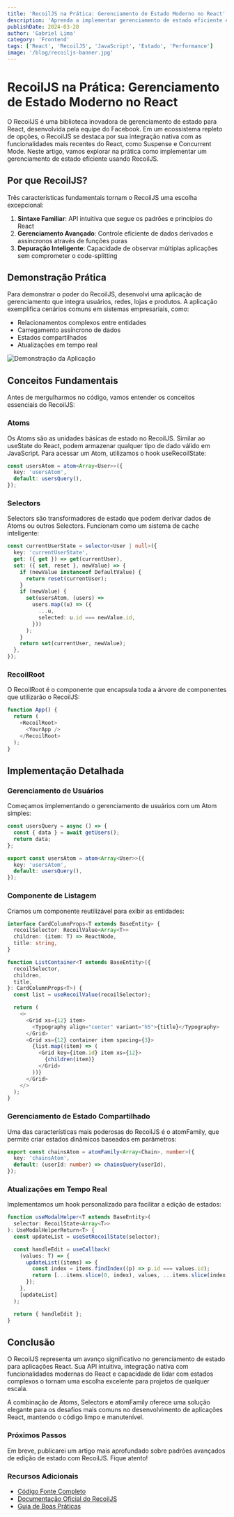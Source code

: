 ```yaml
---
title: 'RecoilJS na Prática: Gerenciamento de Estado Moderno no React'
description: 'Aprenda a implementar gerenciamento de estado eficiente em React usando RecoilJS, a biblioteca desenvolvida pelo Facebook. Guia prático com exemplos de código e casos de uso reais.'
publishDate: 2024-03-20
author: 'Gabriel Lima'
category: 'Frontend'
tags: ['React', 'RecoilJS', 'JavaScript', 'Estado', 'Performance']
image: '/blog/recoiljs-banner.jpg'
---
```


# RecoilJS na Prática: Gerenciamento de Estado Moderno no React

O RecoilJS é uma biblioteca inovadora de gerenciamento de estado para React, desenvolvida pela equipe do Facebook. Em um ecossistema repleto de opções, o RecoilJS se destaca por sua integração nativa com as funcionalidades mais recentes do React, como Suspense e Concurrent Mode. Neste artigo, vamos explorar na prática como implementar um gerenciamento de estado eficiente usando RecoilJS.

## Por que RecoilJS?

Três características fundamentais tornam o RecoilJS uma escolha excepcional:

1. **Sintaxe Familiar**: API intuitiva que segue os padrões e princípios do React
2. **Gerenciamento Avançado**: Controle eficiente de dados derivados e assíncronos através de funções puras
3. **Depuração Inteligente**: Capacidade de observar múltiplas aplicações sem comprometer o code-splitting

## Demonstração Prática

Para demonstrar o poder do RecoilJS, desenvolvi uma aplicação de gerenciamento que integra usuários, redes, lojas e produtos. A aplicação exemplifica cenários comuns em sistemas empresariais, como:

- Relacionamentos complexos entre entidades
- Carregamento assíncrono de dados
- Estados compartilhados
- Atualizações em tempo real

![Demonstração da Aplicação](@assets/blog/recoiljs-demo.gif)

## Conceitos Fundamentais

Antes de mergulharmos no código, vamos entender os conceitos essenciais do RecoilJS:

### Atoms

Os Atoms são as unidades básicas de estado no RecoilJS. Similar ao useState do React, podem armazenar qualquer tipo de dado válido em JavaScript. Para acessar um Atom, utilizamos o hook useRecoilState:

```typescript
const usersAtom = atom<Array<User>>({
  key: 'usersAtom',
  default: usersQuery(),
});
```

### Selectors

Selectors são transformadores de estado que podem derivar dados de Atoms ou outros Selectors. Funcionam como um sistema de cache inteligente:

```typescript
const currentUserState = selector<User | null>({
  key: 'currentUserState',
  get: ({ get }) => get(currentUser),
  set: ({ set, reset }, newValue) => {
    if (newValue instanceof DefaultValue) {
      return reset(currentUser);
    }
    if (newValue) {
      set(usersAtom, (users) =>
        users.map((u) => ({
          ...u,
          selected: u.id === newValue.id,
        }))
      );
    }
    return set(currentUser, newValue);
  },
});
```

### RecoilRoot

O RecoilRoot é o componente que encapsula toda a árvore de componentes que utilizarão o RecoilJS:

```typescript
function App() {
  return (
    <RecoilRoot>
      <YourApp />
    </RecoilRoot>
  );
}
```

## Implementação Detalhada

### Gerenciamento de Usuários

Começamos implementando o gerenciamento de usuários com um Atom simples:

```typescript
const usersQuery = async () => {
  const { data } = await getUsers();
  return data;
};

export const usersAtom = atom<Array<User>>({
  key: 'usersAtom',
  default: usersQuery(),
});
```

### Componente de Listagem

Criamos um componente reutilizável para exibir as entidades:

```typescript
interface CardColumnProps<T extends BaseEntity> {
  recoilSelector: RecoilValue<Array<T>>
  children: (item: T) => ReactNode,
  title: string,
}

function ListContainer<T extends BaseEntity>({
  recoilSelector,
  children,
  title,
}: CardColumnProps<T>) {
  const list = useRecoilValue(recoilSelector);

  return (
    <>
      <Grid xs={12} item>
        <Typography align="center" variant="h5">{title}</Typography>
      </Grid>
      <Grid xs={12} container item spacing={3}>
        {list.map((item) => (
          <Grid key={item.id} item xs={12}>
            {children(item)}
          </Grid>
        ))}
      </Grid>
    </>
  );
}
```

### Gerenciamento de Estado Compartilhado

Uma das características mais poderosas do RecoilJS é o atomFamily, que permite criar estados dinâmicos baseados em parâmetros:

```typescript
export const chainsAtom = atomFamily<Array<Chain>, number>({
  key: 'chainsAtom',
  default: (userId: number) => chainsQuery(userId),
});
```

### Atualizações em Tempo Real

Implementamos um hook personalizado para facilitar a edição de estados:

```typescript
function useModalHelper<T extends BaseEntity>(
  selector: RecoilState<Array<T>>
): UseModalHelperReturn<T> {
  const updateList = useSetRecoilState(selector);

  const handleEdit = useCallback(
    (values: T) => {
      updateList((items) => {
        const index = items.findIndex((p) => p.id === values.id);
        return [...items.slice(0, index), values, ...items.slice(index + 1)];
      });
    },
    [updateList]
  );

  return { handleEdit };
}
```

## Conclusão

O RecoilJS representa um avanço significativo no gerenciamento de estado para aplicações React. Sua API intuitiva, integração nativa com funcionalidades modernas do React e capacidade de lidar com estados complexos o tornam uma escolha excelente para projetos de qualquer escala.

A combinação de Atoms, Selectors e atomFamily oferece uma solução elegante para os desafios mais comuns no desenvolvimento de aplicações React, mantendo o código limpo e manutenível.

### Próximos Passos

Em breve, publicarei um artigo mais aprofundado sobre padrões avançados de edição de estado com RecoilJS. Fique atento!

### Recursos Adicionais

- [Código Fonte Completo](https://github.com/Gabrielgvl/recoil-demo-app)
- [Documentação Oficial do RecoilJS](https://recoiljs.org/)
- [Guia de Boas Práticas](https://recoiljs.org/docs/introduction/getting-started) 